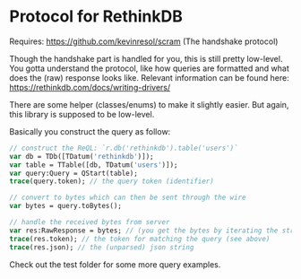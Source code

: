# Protocol for RethinkDB

Requires: https://github.com/kevinresol/scram (The handshake protocol)

Though the handshake part is handled for you,
this is still pretty low-level. You gotta understand the protocol,
like how queries are formatted and what does the (raw) response looks like.
Relevant information can be found here: https://rethinkdb.com/docs/writing-drivers/

There are some helper (classes/enums) to make it slightly easier.
But again, this library is supposed to be low-level.

Basically you construct the query as follow:

```haxe
// construct the ReQL: `r.db('rethinkdb').table('users')`
var db = TDb([TDatum('rethinkdb')]);
var table = TTable([db, TDatum('users')]);
var query:Query = QStart(table);
trace(query.token); // the query token (identifier)

// convert to bytes which can then be sent through the wire
var bytes = query.toBytes();
```

```haxe
// handle the received bytes from server
var res:RawResponse = bytes; // (you get the bytes by iterating the stream returned by `connect()`)
trace(res.token); // the token for matching the query (see above)
trace(res.json); // the (unparsed) json string
```

Check out the test folder for some more query examples.